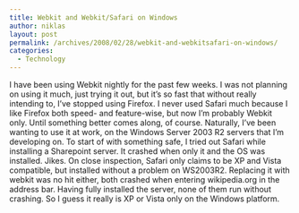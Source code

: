```yaml
---
title: Webkit and Webkit/Safari on Windows
author: niklas
layout: post
permalink: /archives/2008/02/28/webkit-and-webkitsafari-on-windows/
categories:
  - Technology
---
```

I have been using Webkit nightly for the past few weeks. I was not planning on using it much, just trying it out, but it&#8217;s so fast that without really intending to, I&#8217;ve stopped using Firefox. I never used Safari much because I like Firefox both speed- and feature-wise, but now I&#8217;m probably Webkit only. Until something better comes along, of course. Naturally, I&#8217;ve been wanting to use it at work, on the Windows Server 2003 R2 servers that I&#8217;m developing on. To start of with something safe, I tried out Safari while installing a Sharepoint server. It crashed when only it and the OS was installed. Jikes. On close inspection, Safari only claims to be XP and Vista compatible, but installed without a problem on WS2003R2. Replacing it with webkit was no hit either, both crashed when entering wikipedia.org in the address bar. Having fully installed the server, none of them run without crashing. So I guess it really is XP or Vista only on the Windows platform.